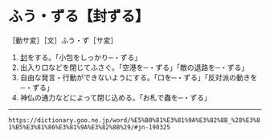 # ふう・ずる【封ずる】
［動サ変］［文］ふう・ず［サ変］
1.  [封](ふう（封）)をする。「小包をしっかり─・ずる」
2.  出入り口などを閉じてふさぐ。「空港を─・ずる」「敵の退路を─・ずる」
3.  自由な発言・行動ができないようにする。「口を─・ずる」「反対派の動きを─・ずる」
4.  神仏の通力などによって閉じ込める。「お札で蟲を─・ずる」

---
`https://dictionary.goo.ne.jp/word/%E5%B0%81%E3%81%9A%E3%82%8B_%28%E3%81%B5%E3%81%86%E3%81%9A%E3%82%8B%29/#jn-190325`